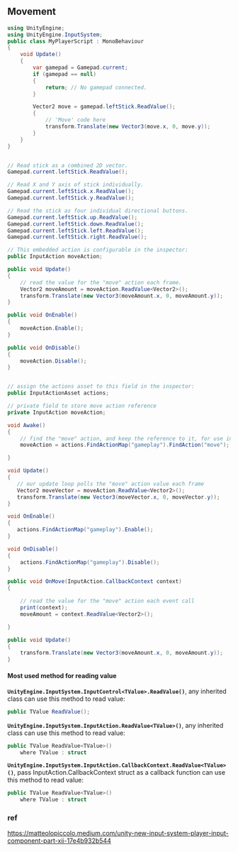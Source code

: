 ## Movement

```cs
using UnityEngine;
using UnityEngine.InputSystem;
public class MyPlayerScript : MonoBehaviour
{
    void Update()
    {
        var gamepad = Gamepad.current;
        if (gamepad == null)
        {
            return; // No gamepad connected.
        }

        Vector2 move = gamepad.leftStick.ReadValue();
        {
            // 'Move' code here
            transform.Translate(new Vector3(move.x, 0, move.y));
        }
    }
}


// Read stick as a combined 2D vector.
Gamepad.current.leftStick.ReadValue();

// Read X and Y axis of stick individually.
Gamepad.current.leftStick.x.ReadValue();
Gamepad.current.leftStick.y.ReadValue();

// Read the stick as four individual directional buttons.
Gamepad.current.leftStick.up.ReadValue();
Gamepad.current.leftStick.down.ReadValue();
Gamepad.current.leftStick.left.ReadValue();
Gamepad.current.leftStick.right.ReadValue();
```

```cs
// This embedded action is configurable in the inspector:
public InputAction moveAction;

public void Update()
{
    // read the value for the "move" action each frame.
    Vector2 moveAmount = moveAction.ReadValue<Vector2>();
    transform.Translate(new Vector3(moveAmount.x, 0, moveAmount.y));
}

public void OnEnable()
{
    moveAction.Enable();
}

public void OnDisable()
{
    moveAction.Disable();
}
```

```cs

// assign the actions asset to this field in the inspector:
public InputActionAsset actions;

// private field to store move action reference
private InputAction moveAction;

void Awake()
{
    // find the "move" action, and keep the reference to it, for use in Update
    moveAction = actions.FindActionMap("gameplay").FindAction("move");

}

void Update()
{
   // our update loop polls the "move" action value each frame
   Vector2 moveVector = moveAction.ReadValue<Vector2>();
   transform.Translate(new Vector3(moveVector.x, 0, moveVector.y));
}

void OnEnable()
{
   actions.FindActionMap("gameplay").Enable();
}

void OnDisable()
{
    actions.FindActionMap("gameplay").Disable();
}

```

```cs
public void OnMove(InputAction.CallbackContext context)
{

	// read the value for the "move" action each event call
	print(context);
	moveAmount = context.ReadValue<Vector2>();

}

public void Update()
{
	transform.Translate(new Vector3(moveAmount.x, 0, moveAmount.y));
}
```




#### Most used method for reading value

**`UnityEngine.InputSystem.InputControl<TValue>.ReadValue()`**, any inherited class can use this method to read value:
```cs
public TValue ReadValue();
```

**`Unity​Engine.​Input​System.Input​Action.ReadValue<TValue>()`**, any inherited class can use this method to read value:

```cs
public TValue ReadValue<TValue>()
    where TValue : struct
```

**`Unity​Engine.​Input​System.Input​Action.​Callback​Context.ReadValue<TValue>()`**, pass Input​Action.​Callback​Context struct as a callback function can use this method to read value:
```cs
public TValue ReadValue<TValue>()
    where TValue : struct
```



### ref 
https://matteolopiccolo.medium.com/unity-new-input-system-player-input-component-part-xii-17e4b932b544



